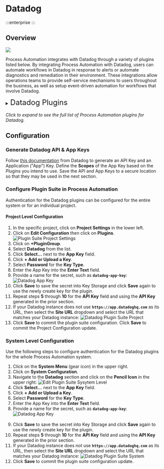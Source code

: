 # Datadog

:::enterprise
:::

## Overview 
![](@assets/img/datadog-icon.png)

Process Automation integrates with Datadog through a variety of plugins listed below.
By integrating Process Automation with Datadog, users can automate workflows in Datadog in response to alerts or automate diagnostics and remediation in their environment. 
These integrations allow operations teams to provide self-service mechanisms to users throughout the business, as well as setup event-driven automation for workflows that involve Datadog.

<details><summary> <font size="5">Datadog Plugins</font>
</summary>

|Plugin Name| Plugin Type| Description|
|:---------------------------------------------------------|:---------------------------------------------------------:|:---------------------------------------------------------|
|[**Mute Host**](/manual/node-steps/datadog.html#mute-host)|Node Step|Mute a specific host as a step in a workflow.|
|[**Unmute Host**](/manual/node-steps/datadog.html#unmute-host)|Node Step|Unmute a specific host as a step in a workflow.|
|[**Send Event**](/manual/workflow-steps/datadog.html#datadog-send-event)|Job Step|Send an event, such as an alert, to Datadog.|
|[**Create Incident**](/manual/workflow-steps/datadog.html#datadog-incidents-create-incident)|Job Step|Create an incident and Datadog.|
|[**Update Incident Status**](/manual/workflow-steps/datadog.html#datadog-incidents-update-status)|Job Step|Update the status of an incident in Datadog.|
|[**Update Incident State**](/manual/workflow-steps/datadog.html#datadog-incidents-update-state)|Job Step|Update the state of the incident in Datadog.|
|[**Add Incident Task**](/manual/workflow-steps/datadog.html#datadog-incidents-add-task)|Job Step|Add a task to a Datadog incident.|
|[**Complete Incident Task**](/manual/workflow-steps/datadog.html#datadog-incidents-complete-task)|Job Step|Complete a task in a Datadog incident.|
|[**Datadog Node Source**](/manual/projects/resource-model-sources/datadog)|Node Source|Retrieve nodes from Datadog and populate the Node Inventory.|
|[**Datadog Health Check**](/manual/healthcheckplugins/datadog)|Health Check|Update the status of nodes according to their status in Datadog.|
|[**Notification Send Event**](/manual/notifications/datadog)|Notification|Send and event to Datadog in response to Job behavior.|
|[**Datadog Webhook**](/manual/webhooks/datadog-run-job)|Webhook|Automatically run jobs in response to webhooks sent from Datadog.|
</details>
<br>
<em>Click to expand to see the full list of Process Automation plugins for Datadog.</em>

## Configuration

### Generate Datadog API & App Keys

Follow [this documentation](https://docs.datadoghq.com/account_management/api-app-keys/) from Datadog to generate an API Key and an Application ("App") Key. 
Define the **Scopes** of the App Key based on the Plugins you intend to use.  Save the API and App Keys to a secure location so that they may be used in the next section.

### Configure Plugin Suite in Process Automation

Authentication for the Datadog plugins can be configured for the entire system or for an individual project.

#### Project Level Configuration

1. In the specific project, click on **Project Settings** in the lower left.
2. Click on **Edit Configuration** then click on **Plugins**.
   ![Plugin Suite Project Settings](@assets/img/plugin-groups-project-settings.png)<br>
3. Click on **+PluginGroup**.
4. Select **Datadog** from the list.
5. Click **Select...** next to the **App Key** field.
6. Click **+ Add or Upload a Key**.
7. Select **Password** for the **Key Type**.
8. Enter the App Key into the **Enter Text** field.
9. Provide a name for the secret, such as **`datadog-app-key`**:
    ![Datadog App Key](@assets/img/datadog-app-key.png)
10. Click **Save** to save the secret into Key Storage and click **Save** again to use the newly create key for the plugin.
11. Repeat steps **5** through **10** for the **API Key** field and using the **API Key** generated in the prior section.
12. If your Datadog instance does not use **`https://app.datadoghq.com`** as its URL, then select the **Site URL** dropdown and select the URL that matches your Datadog instance:
    ![Datadog Plugin Suite Project](@assets/img/datadog-plugin-suite-project.png)
13. Click **Save** to commit the plugin suite configuration. Click **Save** to commit the Project Configuration update.

### System Level Configuration

Use the following steps to configure authentication for the Datadog plugins for the whole Process Automation system.

1. Click on the **System Menu** (gear icon) in the upper right.
2. Click on **System Configuration**.
3. Navigate to the **Datadog** section and click on the **Pencil Icon** in the upper right:
   ![Edit Plugin Suite Sysytem Level](@assets/img/datadog-edit-system-plugin-suite.png)
4. Click **Select...** next to the **App Key** field.
5. Click **+ Add or Upload a Key**.
6. Select **Password** for the **Key Type**.
7. Enter the App Key into the **Enter Text** field.
8. Provide a name for the secret, such as **`datadog-app-key`**:
   ![Datadog App Key](@assets/img/datadog-app-key.png)<br><br>
9. Click **Save** to save the secret into Key Storage and click **Save** again to use the newly create key for the plugin.
10. Repeat steps **5** through **10** for the **API Key** field and using the **API Key** generated in the prior section.
11. If your Datadog instance does not use **`https://app.datadoghq.com`** as its URL, then select the **Site URL** dropdown and select the URL that matches your Datadog instance:
    ![Datadog Plugin Suite System](@assets/img/datadog-system-plugin-suite.png)
12. Click **Save** to commit the plugin suite configuration update.
